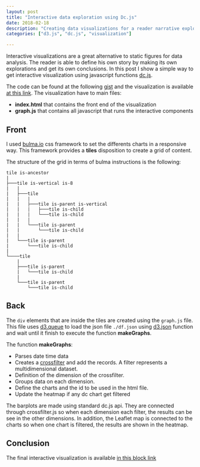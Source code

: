 ```yaml
---
layout: post
title: "Interactive data exploration using Dc.js"
date: 2018-02-18
description: "Creating data visualizations for a reader narrative exploration"
categories: ["d3.js", "dc.js", "visualization"]

---
```


Interactive visualizations are a great alternative to static figures for data
analysis. The reader is able to define his own story by making its own
explorations and get its own conclusions. In this post I show a simple way to
get interactive visualization using javascript functions [dc.js](https://dc-js.github.io/dc.js/).

<amp-img src="https://gist.githubusercontent.com/cristianpb/f623461c406020eef068c1e4ecc6313f/raw/8ebd799fc42059fcd4b1163c96a66dd538013963/preview.png" alt="Preview of dc js dashboard" height="500" width="900" layout="responsive"></amp-img>

The code can be found at the following [gist](https://bl.ocks.org/cristianpb/f623461c406020eef068c1e4ecc6313f)
and the visualization is available [at this link](https://bl.ocks.org/cristianpb/raw/f623461c406020eef068c1e4ecc6313f/).
The visualization have to main files:
  * **index.html** that contains the front end of the visualization
  * **graph.js** that contains all javascript that runs the interactive components


## Front

I used [bulma.io](https://bulma.io/) css framework to set the differents charts
in a responsive way. This framework provides a **tiles** disposition to create
a grid of content. 

The structure of the grid in terms of bulma instructions is the following:

```
tile is-ancestor
|
├───tile is-vertical is-8
|   |
|   ├───tile
|   |   |
|   |   ├───tile is-parent is-vertical
|   |   |   ├───tile is-child
|   |   |   └───tile is-child
|   |   |
|   |   └───tile is-parent
|   |       └───tile is-child
|   |
|   └───tile is-parent
|       └───tile is-child
|
└────tile
    |
    ├───tile is-parent
    |   └───tile is-child
    |  
    └───tile is-parent
        └───tile is-child
```



## Back 

The `div` elements that are inside the tiles are created using the `graph.js`
file. This file uses [d3.queue](https://github.com/d3/d3-queue) to load the
json file `./df.json` using
[d3.json](https://github.com/d3/d3-request/blob/master/README.md#json) function
and wait until it finish to execute the function **makeGraphs**. 

The function **makeGraphs**:
  * Parses date time data
  * Creates a [crossfilter](https://square.github.io/crossfilter/) and add the records. A filter represents a multidimensional dataset. 
  * Definition of the dimension of the crossfilter.
  * Groups data on each dimension.
  * Define the charts and the id to be used in the html file.
  * Update the heatmap if any dc chart get filtered

The barplots are made using standard dc.js api. They are connected through
crossfilter.js so when each dimension each filter, the results can be see in
the other dimensions. In addition, the Leaflet map is connected to the charts
so when one chart is filtered, the results are shown in the heatmap.


## Conclusion

The final interactive visualization is available [in this block
link](https://bl.ocks.org/cristianpb/raw/f623461c406020eef068c1e4ecc6313f/)
